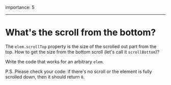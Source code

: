 importance: 5

---

# What's the scroll from the bottom?

The `elem.scrollTop` property is the size of the scrolled out part from the top. How to get the size from the bottom scroll (let's call it `scrollBottom`)?

Write the code that works for an arbitrary `elem`.

P.S. Please check your code: if there's no scroll or the element is fully scrolled down, then it should return `0`.
